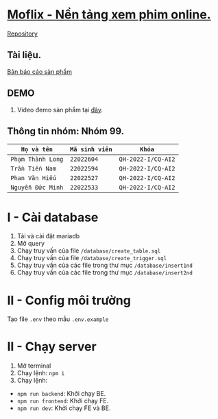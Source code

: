 # [Moflix - Nền tảng xem phim online.](https://github.com/longluv1605/Moflix)
[Repository](https://github.com/longluv1605/Moflix)

## Tài liệu.
[Bản báo cáo sản phẩm](https://github.com/longluv1605/Moflix/blob/main/B%C3%A1o%20c%C3%A1o.pdf)

## DEMO
1. Video đemo sản phẩm tại [đây](https://youtu.be/Mqgsmuj0PNk?si=t6pUTKKYlrAq9J65).

## Thông tin nhóm: Nhóm 99.

| `Họ và tên`       | `Mã sinh viên` | `Khóa`             |
| ----------------- | -------------- | ------------------ |
| `Phạm Thành Long` | `22022604`     | `QH-2022-I/CQ-AI2` |
| `Trần Tiến Nam`   | `22022594`     | `QH-2022-I/CQ-AI2` |
| `Phan Văn Hiếu`   | `22022527`     | `QH-2022-I/CQ-AI2` |
| `Nguyễn Đức Minh` | `22022533`     | `QH-2022-I/CQ-AI2` |

# I - Cài database

1. Tải và cài đặt mariadb
2. Mở query
3. Chạy truy vấn của file `/database/create_table.sql`
4. Chạy truy vấn của file `/database/create_trigger.sql`
5. Chạy truy vấn của các file trong thư mục `/database/insert1nd`
6. Chạy truy vấn của các file trong thư mục `/database/insert2nd`

# II - Config môi trường

Tạo file `.env` theo mẫu `.env.example`

# II - Chạy server

1. Mở terminal
2. Chạy lệnh: `npm i`
3. Chạy lệnh:

-   `npm run backend`: Khởi chạy BE.
-   `npm run frontend`: Khởi chạy FE.
-   `npm run dev`: Khởi chạy FE và BE.
